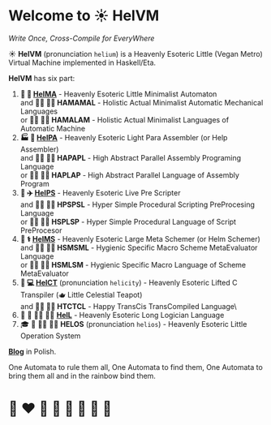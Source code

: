 # Welcome to ☀️ HelVM 

*Write Once, Cross-Compile for EveryWhere*

☀️ **HelVM** (pronunciation `helium`) is a Heavenly Esoteric Little (Vegan Metro) Virtual Machine implemented in Haskell/Eta.

**HelVM** has six part:

1. **🔧 🎨 [HelMA](http://helvm.online/helma)** - Heavenly Esoteric Little Minimalist Automaton\
      and **🧑‍🔧 🧑‍🎨 HAMAMAL** - Holistic Actual Minimalist Automatic Mechanical Languages\
       or **🧑‍🔧 🧑‍🎨 HAMALAM** - Holistic Actual Minimalist Languages of Automatic Machine
2. **🏭 🌾 [HelPA](http://helvm.online/helpa)** - Heavenly Esoteric Light Para Assembler (or Help Assembler)\
       and **🧑‍🏭 🧑‍🌾 HAPAPL** - High Abstract Parallel Assembly Programing Language\
        or **🧑‍🏭 🧑‍🌾 HAPLAP** - High Abstract Parallel Language of Assembly Program
3. **🚀 ✈️ [HelPS](http://helvm.online/helps)** - Heavenly Esoteric Live Pre Scripter\
       and **🧑‍🚀 🧑‍✈️ HPSPSL** - Hyper Simple Procedural Scripting PreProcesing Language\
        or **🧑‍🚀 🧑‍✈️ HSPLSP** - Hyper Simple Procedural Language of Script PreProcesor
4. **🔬 ⚕️ [HelMS](http://helvm.online/helms)** - Heavenly Esoteric Large Meta Schemer (or Helm Schemer)\
       and **🧑‍🔬 🧑‍⚕️ HSMSML** - Hygienic Specific Macro Scheme MetaEvaluator Language \
       or **🧑‍🔬 🧑‍⚕️ HSMLSM**  - Hygienic Specific Macro Language of Scheme MetaEvaluator
5. **💼 💻 [HelCT](http://helvm.online/helct)** (pronunciation `helicity`) - Heavenly Esoteric Lifted C Transpiler (🫖 Little Celestial Teapot) \
         and **🧑‍💼 🧑‍💻 HTCTCL** - Happy TransCis TransCompiled Language\
6. 🚒 🍳 🧑‍🚒 🧑‍🍳 **[HelL](http://helvm.online/hell)** - Heavenly Esoteric Long Logician Language
7. 🎓 🏫 🧑‍🎓 🧑‍🏫 **HELOS** (pronunciation `helios`) - Heavenly Esoteric Little Operation System 

**[Blog](https://writeonly.github.io/projects/helvm)** in Polish.

<!-- https://en.wikipedia.org/wiki/README -->

One Automata to rule them all, One Automata to find them,
One Automata to bring them all and in the rainbow bind them.


# 🌈 ❤️ 💛 💚 💙 🤍 🖤 🦄
